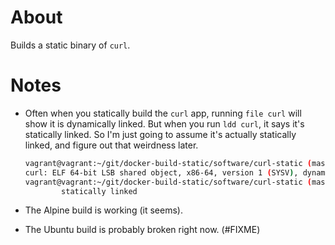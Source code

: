 # About

Builds a static binary of `curl`.

# Notes
 - Often when you statically build the `curl` app, running `file curl` will show it is dynamically linked. But when you run `ldd curl`, it says it's statically linked. So I'm just going to assume it's actually statically linked, and figure out that weirdness later.
   ```bash
   vagrant@vagrant:~/git/docker-build-static/software/curl-static (master)$ file curl
   curl: ELF 64-bit LSB shared object, x86-64, version 1 (SYSV), dynamically linked, stripped
   vagrant@vagrant:~/git/docker-build-static/software/curl-static (master)$ ldd curl
           statically linked
   ```

 - The Alpine build is working (it seems).

 - The Ubuntu build is probably broken right now. (#FIXME)

